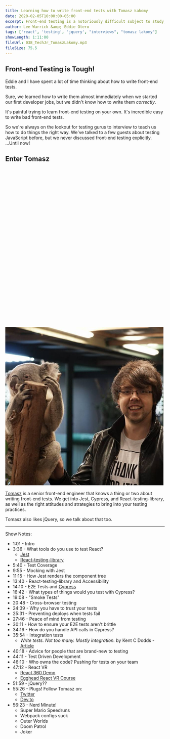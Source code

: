 ```yaml
---
title: Learning how to write front-end tests with Tomasz Łakomy
date: 2020-02-05T10:00:00-05:00
excerpt: Front-end testing is a notoriously difficult subject to study, so we got a notorious teacher. This week senior front-end engineer Tomasz Łakomy walks us through the basics of front-end testing and explains the importance of writing tests for your code.
author: Lee Warrick &amp; Eddie Otero
tags: ['react', 'testing', 'jquery', "interviews", "tomasz lakomy"]
showLength: 1:11:00
fileUrl: 038_TechJr_TomaszLakomy.mp3
fileSize: 75.5
---
```


## Front-end Testing is Tough!

Eddie and I have spent a lot of time thinking about how to write front-end tests.

Sure, we learned how to write them almost immediately when we started our first developer jobs, but we didn't know how to write them _correctly_.

It's painful trying to learn front-end testing on your own. It's incredible easy to write bad front-end tests.

So we're always on the lookout for testing gurus to interview to teach us how to do things the right way. We've talked to a few guests about testing JavaScript before, but we never discussed front-end testing explicitly. ...Until now!

## Enter Tomasz

<style>
img[alt="tomasz"]:hover {
  opacity: 0;
  display: none;
}

img[alt="jquery"] {
  opacity: 0;
  transition: opacity 0.5s;
}

img[alt="jquery"]:hover {
  opacity: 1;
  animation: spin 5s linear 0.5s infinite;
}

@keyframes spin {
  to {
    transform: rotate(360deg)
  }
}

#app > div.card.podcast-episode > div.content > p:nth-child(8) {
  display: grid;
  width: 100%;
  grid-template-columns: 1fr 200px 1fr;
  grid-template-rows: 200px;
}

#app > div.card.podcast-episode > div.content img {
  grid-area: 1 / 2 / 1 / 2;
  margin: 0;
  height: 200px;
  width: 200px;
  border-radius: 100px;
}
</style>

![jquery](./jquery-logo.png)
![tomasz](./tomasz.jpg)

[Tomasz](https://twitter.com/tlakomy) is a senior front-end engineer that knows a thing or two about writing front-end tests. We get into Jest, Cypress, and React-testing-library, as well as the right attitudes and strategies to bring into your testing practices.

Tomasz also likes jQuery, so we talk about that too.

---

Show Notes:

* 1:01 - Intro
* 3:36 - What tools do you use to test React?
  * [Jest](https://jestjs.io/en/)
  * [React-testing-library](https://testing-library.com/docs/react-testing-library/intro)
* 5:40 - Test Coverage
* 9:55 - Mocking with Jest
* 11:15 - How Jest renders the component tree
* 13:40 - React-testing-library and Accessibility
* 14:10 - E2E Tests and [Cypress](https://www.cypress.io/)
* 16:42 - What types of things would you test with Cypress?
* 19:08 - "Smoke Tests"
* 20:48 - Cross-browser testing
* 24:39 - Why you have to trust your tests
* 25:31 - Preventing deploys when tests fail
* 27:46 - Peace of mind from testing
* 30:11 - How to ensure your E2E tests aren't brittle
* 34:16 - How do you handle API calls in Cypress?
* 35:54 - Integration tests
  * _Write tests. Not too many. Mostly integration._ by Kent C Dodds - [Article](https://kentcdodds.com/blog/write-tests)
* 40:18 - Advice for people that are brand-new to testing
* 44:11 - Test Driven Development
* 46:10 - Who owns the code? Pushing for tests on your team
* 47:12 - React VR
  * [React 360 Demo](https://tlakomy-react-360.netlify.com/)
  * [Egghead React VR Course](https://egghead.io/courses/vr-applications-using-react-360)
* 51:59 - jQuery??
* 55:26 - Plugs! Follow Tomasz on:
  * [Twitter](https://twitter.com/tlakomy)
  * [Dev.to](https://dev.to/tlakomy)
* 56:23 - Nerd Minute!
  * Super Mario Speedruns
  * Webpack configs suck
  * Outer Worlds
  * Doom Patrol
  * Joker